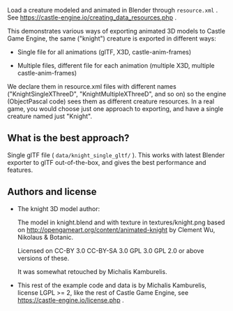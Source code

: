 Load a creature modeled and animated in Blender through `resource.xml` .
See https://castle-engine.io/creating_data_resources.php .

This demonstrates various ways of exporting animated 3D models
to Castle Game Engine, the same ("knight") creature is exported
in different ways:

- Single file for all animations (glTF, X3D, castle-anim-frames)

- Multiple files, different file for each animation (multiple X3D, multiple castle-anim-frames)

We declare them in resource.xml files with different names
("KnightSingleXThreeD", "KnightMultipleXThreeD", and so on)
so the engine (ObjectPascal code) sees them as different creature resources.
In a real game, you would choose just one approach to exporting,
and have a single creature named just "Knight".

## What is the best approach?

Single glTF file ( `data/knight_single_gltf/` ).
This works with latest Blender exporter to glTF out-of-the-box,
and gives the best performance and features.

## Authors and license

* The knight 3D model author:

    The model in knight.blend and with texture in textures/knight.png
    based on http://opengameart.org/content/animated-knight
    by Clement Wu, Nikolaus & Botanic.

    Licensed on
      CC-BY 3.0
      CC-BY-SA 3.0
      GPL 3.0
      GPL 2.0
    or above versions of these.

    It was somewhat retouched by Michalis Kamburelis.

* This rest of the example code and data is by Michalis Kamburelis,
  license LGPL >= 2, like the rest of Castle Game Engine,
  see https://castle-engine.io/license.php .
